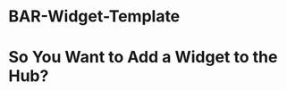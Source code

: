 <!--
SPDX-FileCopyrightText: 2025 FirstName LastName (your_alias) <your_email@example.com>

SPDX-License-Identifier: GPL-2.0-or-later
-->

# BAR-Widget-Template

# So You Want to Add a Widget to the Hub?

